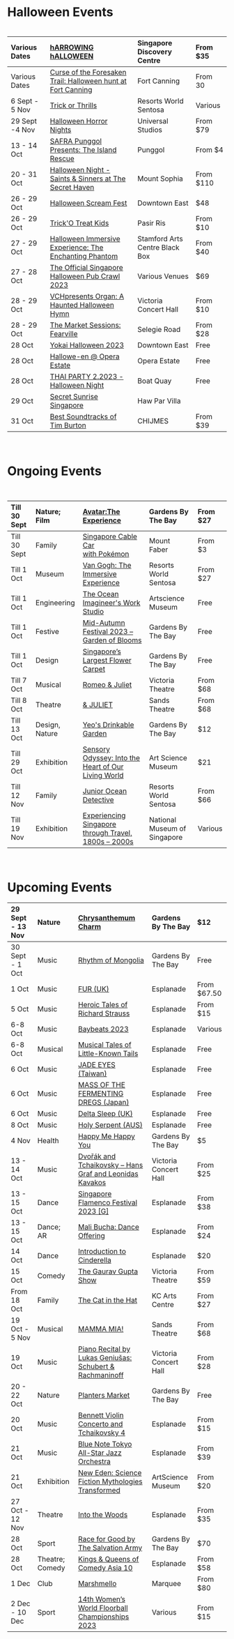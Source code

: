 # Halloween Events

# 

|Various Dates|[hARROWING hALLOWEEN](https://www.defencecollectivesg.com/harrowing-halloween-3/)|Singapore Discovery Centre|From $35|
|:-|:-|:-|:-|
|Various Dates|[Curse of the Foresaken Trail: Halloween hunt at Fort Canning](https://allevents.in/singapore/curse-of-the-foresaken-trail-halloween-hunt-at-fort-canning/10000720967512237)|Fort Canning|From 30|
|6 Sept - 5 Nov|[Trick or Thrills](https://www.rwsentosa.com/en/promotions/attractions/trick-or-thrills)|Resorts World Sentosa|Various|
|29 Sept -4 Nov |[Halloween Horror Nights](https://www.rwsentosa.com/en/promotions/attractions/hhn11)|Universal Studios|From $79|
|13 - 14 Oct|[SAFRA Punggol Presents: The Island Rescue](https://www.safra.sg/whats-on/safra-punggol-pororo-halloween?utm_source=ByKidO&utm_medium=cpc&utm_campaign=PG_Halloween_2023&utm_id=PG_Halloween_2023_ByKidO_Listicle)|Punggol|From $4|
|20 - 31 Oct|[Halloween Night - Saints & Sinners at The Secret Haven](https://allevents.in/singapore/halloween-night-saints-and-sinners-at-the-secret-haven/10000704509967277)|Mount Sophia|From $110|
|26 - 29 Oct|[Halloween Scream Fest](https://www.downtowneast.com.sg/whats-on/events/details/halloween-scream-fest-2023)|Downtown East|$48|
|26 - 29 Oct|[Trick'O Treat Kids](https://seductivebee.com/products/tricko-treat-kids)|Pasir Ris|From $10|
|27 - 29 Oct|[Halloween Immersive Experience: The Enchanting Phantom](https://www.sistic.com.sg/events/VLite46929_1023)|Stamford Arts Centre Black Box|From $40|
|27 - 28 Oct|[The Official Singapore Halloween Pub Crawl 2023](https://allevents.in/singapore/%E2%98%85-the-official-singapore-halloween-pub-crawl-2023-%E2%98%85/80007902380544)|Various Venues|$69|
|28 - 29 Oct|[VCHpresents Organ: A Haunted Halloween Hymn](https://www.sistic.com.sg/events/ORT2343-1)|Victoria Concert Hall|From $10|
|28 - 29 Oct|[The Market Sessions: Fearville](https://allevents.in/singapore/the-market-sessions-fearville/80002457161457)|Selegie Road|From $28|
|28 Oct|[Yokai Halloween 2023](https://www.downtowneast.com.sg/whats-on/events/details/yokai-halloween-2023)|Downtown East|Free|
|28 Oct|[Hallowe-en @ Opera Estate](https://tinyurl.com/39dkcsru)|Opera Estate|Free|
|28 Oct|[THAI PARTY 2.2023 - Halloween Night](https://allevents.in/singapore/thai-party-22023-halloween-night/200025399370655)|Boat Quay|Free|
|29 Oct|[Secret Sunrise Singapore](https://allevents.in/singapore/secret-sunrise-singapore-sunset-full-moon-halloween/200025399346239)|Haw Par Villa||
|31 Oct|[Best Soundtracks of Tim Burton](https://feverup.com/m/138842?utm_source=affiliate&utm_medium=impact&utm_campaign=138842&utm_content=1339408_Allevents%20Informations%20Pvt%20Ltd&irclickid=0-eSPt1ZPxyPTb7yti3tZ3biUkFRrtwV50C9Xg0&utm_term=1396783&irgwc=1)|CHIJMES|From $39|

&#x200B;

# Ongoing Events

&#x200B;

|Till 30 Sept|Nature; Film|[Avatar:The Experience](https://www.gardensbythebay.com.sg/en/things-to-do/calendar-of-events/cloud-forest-featuring-avatar-the-experience.html)|Gardens By The Bay|From $27|
|:-|:-|:-|:-|:-|
|Till 30 Sept|Family|[Singapore Cable Car with Pokémon](https://www.sentosa.com.sg/en/things-to-do/attractions/singapore-cable-car/)|Mount Faber|From $3|
|Till 1 Oct|Museum|[Van Gogh: The Immersive Experience](https://www.sentosa.com.sg/en/things-to-do/events/van-gogh-the-immersive-experience/)|Resorts World Sentosa|From $27|
|Till 1 Oct|Engineering|[The Ocean Imagineer's Work Studio](https://www.marinabaysands.com/museum/events/ocean-imagineers-work-studio.html)|Artscience Museum|Free|
|Till 1 Oct|Festive|[Mid-Autumn Festival 2023 – Garden of Blooms](https://www.gardensbythebay.com.sg/en/things-to-do/calendar-of-events/mid-autumn-festival-2023-garden-of-blooms.html)|Gardens By The Bay|Free|
|Till 1 Oct|Design|[Singapore’s Largest Flower Carpet](https://www.gardensbythebay.com.sg/en/things-to-do/calendar-of-events/flower-carpet.html)|Gardens By The Bay|Free|
|Till 7 Oct|Musical|[Romeo & Juliet](https://www.sistic.com.sg/events/romeo1023?cid=abaproductions-hmrtb-romeo1023)|Victoria Theatre|From $68|
|Till 8 Oct|Theatre|[& JULIET](https://www.marinabaysands.com/entertainment/shows/juliet.html)|Sands Theatre|From $68|
|Till 13 Oct|Design, Nature|[Yeo's Drinkable Garden](https://www.gardensbythebay.com.sg/en/things-to-do/calendar-of-events/yeo-s-drinkable-garden.html)|Gardens By The Bay|$12|
|Till 29 Oct|Exhibition|[Sensory Odyssey: Into the Heart of Our Living World](https://www.marinabaysands.com/museum/exhibitions/sensory-odyssey.html)|Art Science Museum|$21|
|Till 12 Nov|Family|[Junior Ocean Detective](https://www.sentosa.com.sg/en/things-to-do/events/junior-ocean-detective/)|Resorts World Sentosa|From $66|
|Till 19 Nov|Exhibition|[Experiencing Singapore through Travel, 1800s – 2000s](https://www.nhb.gov.sg/nationalmuseum/our-exhibitions/exhibition-list/now-boarding)|National Museum of Singapore|Various|

&#x200B;

# Upcoming Events

|29 Sept - 13 Nov|Nature|[Chrysanthemum Charm](https://www.gardensbythebay.com.sg/en/things-to-do/calendar-of-events/chrysanthemum-charm-2023.html)|Gardens By The Bay|$12|
|:-|:-|:-|:-|:-|
|30 Sept - 1 Oct|Music|[Rhythm of Mongolia](https://www.gardensbythebay.com.sg/en/things-to-do/calendar-of-events/rhythm-of-mongolia.html)|Gardens By The Bay|Free|
|1 Oct|Music|[FUR (UK)](https://www.esplanade.com/whats-on/festivals-and-series/series/2023/mosaic-music-series/fur)|Esplanade|From $67.50|
|5 Oct|Music|[Heroic Tales of Richard Strauss](https://www.esplanade.com/whats-on/2023/heroic-tales-of-richard-strauss)|Esplanade |From $15|
|6-8 Oct|Music|[Baybeats 2023](https://www.esplanade.com/whats-on/festivals-and-series/festivals/2023/baybeats)|Esplanade|Various|
|6-8 Oct|Musical|[Musical Tales of Little-Known Tails](https://www.esplanade.com/whats-on/festivals-and-series/festivals/2023/octoburst/musical-tales-of-little-known-tails)|Esplanade|Free|
|6 Oct|Music|[JADE EYES (Taiwan)](https://www.esplanade.com/whats-on/festivals-and-series/festivals/2023/baybeats/line-up/jade-eyes)|Esplanade|Free|
|6 Oct|Music|[MASS OF THE FERMENTING DREGS (Japan)](https://www.esplanade.com/whats-on/festivals-and-series/festivals/2023/baybeats/line-up/mass-of-the-fermenting-dregs)|Esplanade|Free|
|6 Oct|Music|[Delta Sleep (UK)](https://www.esplanade.com/whats-on/festivals-and-series/festivals/2023/baybeats/line-up/delta-sleep)|Esplanade|Free|
|8 Oct|Music|[Holy Serpent (AUS)](https://www.esplanade.com/whats-on/festivals-and-series/festivals/2023/baybeats/line-up/holy-serpent)|Esplanade|Free|
| 4 Nov|Health|[Happy Me Happy You](https://www.gardensbythebay.com.sg/en/things-to-do/calendar-of-events/Happy-Me-Happy-You.html)|Gardens By The Bay|$5|
|13 - 14 Oct|Music|[Dvořák and Tchaikovsky – Hans Graf and Leonidas Kavakos](https://www.sso.org.sg/whats-on/sso-gala-dvorak-tchaikovsky-hans-graf-leonidas-kavakos)|Victoria Concert Hall|From $25|
|13 - 15 Oct|Dance|[Singapore Flamenco Festival 2023 \[G\]](https://www.sistic.com.sg/events/flamenco1023)|Esplanade|From $38|
|13 - 15 Oct|Dance; AR|[Mali Bucha: Dance Offering](https://www.esplanade.com/whats-on/festivals-and-series/series/dans-focus/events/mali-bucha-dance-offering)|Esplanade|From $24|
|14 Oct|Dance|[Introduction to Cinderella](https://www.esplanade.com/whats-on/festivals-and-series/series/2023/dance-appreciation-series/introduction-to-cinderella)|Esplanade|$20|
|15 Oct|Comedy|[The Gaurav Gupta Show](https://www.sistic.com.sg/events/gaurav1023)|Victoria Theatre|From $59|
|From 18 Oct|Family|[The Cat in the Hat](https://www.sistic.com.sg/events/cat1123)|KC Arts Centre|From $27|
|19 Oct - 5 Nov|Musical|[MAMMA MIA!](https://www.marinabaysands.com/entertainment/shows/mamma-mia.html)|Sands Theatre|From $68|
|19 Oct|Music|[Piano Recital by Lukas Geniušas: Schubert & Rachmaninoff](https://www.sistic.com.sg/events/lukas1023)|Victoria Concert Hall|From $28|
|20 - 22 Oct|Nature|[Planters Market](https://www.gardensbythebay.com.sg/en/things-to-do/calendar-of-events/planters-market-at-gardens-by-the-bay.html)|Gardens By The Bay|Free|
|20 Oct|Music|[Bennett Violin Concerto and Tchaikovsky 4](https://www.esplanade.com/whats-on/2023/bennett-violin-concerto-and-tchaikovsky-4)|Esplanade|From $15|
|21 Oct|Music|[Blue Note Tokyo All-Star Jazz Orchestra](https://www.esplanade.com/whats-on/festivals-and-series/series/2023/mosaic-music-series/blue-note-tokyo-all-star-jazz-orchestra)|Esplanade|From $39|
|21 Oct|Exhibition|[New Eden: Science Fiction Mythologies Transformed](https://www.marinabaysands.com/museum/exhibitions/new-eden.html)|ArtScience Museum|From $20|
|27 Oct - 12 Nov|Theatre|[Into the Woods](https://www.esplanade.com/whats-on/2023/into-the-woods)|Esplanade|From $35|
|28 Oct|Sport|[Race for Good by The Salvation Army](https://www.gardensbythebay.com.sg/en/things-to-do/calendar-of-events/race-for-good-by-the-salvation-army.html)|Gardens By The Bay|$70|
|28 Oct|Theatre; Comedy|[Kings & Queens of Comedy Asia 10](https://www.esplanade.com/whats-on/2023/kings-and-queens-of-comedy-asia-10)|Esplanade|From $58|
|1 Dec|Club|[Marshmello](https://marqueesingapore.com/event/marquee-presents-marshmello/)|Marquee|From $80|
|2 Dec - 10 Dec|Sport|[14th Women’s World Floorball Championships 2023](https://www.sistic.com.sg/events/wfc2023?cid=hmrtb-wfc2023)|Various|From $15|

&#x200B;